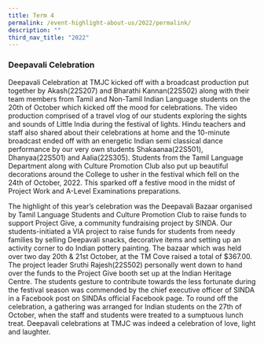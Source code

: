 ```yaml
---
title: Term 4
permalink: /event-highlight-about-us/2022/permalink/
description: ""
third_nav_title: "2022"
---
```

### Deepavali Celebration

Deepavali Celebration at TMJC kicked off with a broadcast production put together by Akash(22S207) and Bharathi Kannan(22S502) along with their team members from Tamil and Non-Tamil Indian Language students on the 20th of October which kicked off the mood for celebrations. The video production comprised of a travel vlog of our students exploring the sights and sounds of Little India during the festival of lights. Hindu teachers and staff also shared about their celebrations at home and the 10-minute broadcast ended off with an energetic Indian semi classical dance performance by our very own students Shakaanaa(22S501), Dhanyaa(22S501) and Aalia(22S305). Students from the Tamil Language Department along with Culture Promotion Club also put up beautiful decorations around the College to usher in the festival which fell on the 24th of October, 2022. This sparked off a festive mood in the midst of Project Work and A-Level Examinations preparations.  

The highlight of this year’s celebration was the Deepavali Bazaar organised by Tamil Language Students and Culture Promotion Club to raise funds to support Project Give, a community fundraising project by SINDA. Our students-initiated a VIA project to raise funds for students from needy families by selling Deepavali snacks, decorative items and setting up an activity corner to do Indian pottery painting. The bazaar which was held over two day 20th & 21st October, at the TM Cove raised a total of $367.00. The project leader Sruthi Rajesh(22S502) personally went down to hand over the funds to the Project Give booth set up at the Indian Heritage Centre. The students gesture to contribute towards the less fortunate during the festival season was commended by the chief executive officer of SINDA in a Facebook post on SINDAs official Facebook page. To round off the celebration, a gathering was arranged for Indian students on the 27th of October, when the staff and students were treated to a sumptuous lunch treat. Deepavali celebrations at TMJC was indeed a celebration of love, light and laughter.
